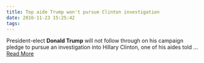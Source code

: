 ```yaml
---
title: Top aide Trump won't pursue Clinton investigation
date: 2016-11-23 15:25:42
tags:
---
```

President-elect <b>Donald Trump</b> will not follow through on his campaign pledge to pursue an investigation into Hillary Clinton, one of his aides told&nbsp;...
[Read More](https://www.msn.com/en-us/news/politics/top-aide-trump-won%E2%80%99t-pursue-clinton-investigation/ar-AAkCd9u?li=BBnb7Kz)